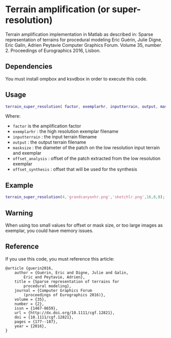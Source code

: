 # Terrain amplification (or super-resolution)
Terrain amplification implementation in Matlab as described in:
Sparse representation of terrains for procedural modeling
Eric Guérin, Julie Digne, Eric Galin, Adrien Peytavie
Computer Graphics Forum. Volume 35, number 2. Proceedings of Eurographics 2016, Lisbon.

## Dependencies
You must install ompbox and ksvdbox in order to execute this code.

## Usage
```Matlab
terrain_super_resolution( factor, exemplarhr, inputterrain, output, masksize, offset_analysis, offset_synthesis)
```

Where:
- `factor` is the amplification factor
- `exemplarhr` : the high resolution exemplar filename
- `inputterrain` : the input terrain filename
- `output` : the output terrain filename
- `masksize` : the diameter of the patch on the low resolution input terrain and exemplar
- `offset_analysis` : offset of the patch extracted from the low resolution exemplar
- `offset_synthesis` : offset that will be used for the synthesis

## Example
```Matlab
terrain_super_resolution(4,'grandcanyonhr.png','sketchlr.png',16,8,8);
```

## Warning
When  using too small values for offset or mask size, or too large images as exemplar, you could have memory issues.

## Reference
If you use this code, you must reference this article:

```
@article {guerin2016,
	author = {Guérin, Eric and Digne, Julie and Galin, 
		Eric and Peytavie, Adrien},
	title = {Sparse representation of terrains for 
		procedural modeling},
	journal = {Computer Graphics Forum 
		(proceedings of Eurographics 2016)},
	volume = {35},
	number = {2},
	issn = {1467-8659},
	url = {http://dx.doi.org/10.1111/cgf.12821},
	doi = {10.1111/cgf.12821},
	pages = {177--187},
	year = {2016},
}
```
